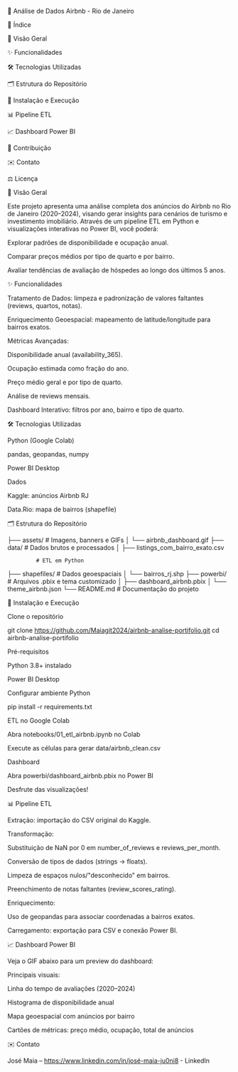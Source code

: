 🏡 Análise de Dados Airbnb - Rio de Janeiro





📘 Índice

🚀 Visão Geral

✨ Funcionalidades

🛠 Tecnologias Utilizadas

🗂 Estrutura do Repositório

🔧 Instalação e Execução

📊 Pipeline ETL

📈 Dashboard Power BI

🤝 Contribuição

✉️ Contato

⚖️ Licença

🚀 Visão Geral

Este projeto apresenta uma análise completa dos anúncios do Airbnb no Rio de Janeiro (2020–2024), visando gerar insights para cenários de turismo e investimento imobiliário. Através de um pipeline ETL em Python e visualizações interativas no Power BI, você poderá:

Explorar padrões de disponibilidade e ocupação anual.

Comparar preços médios por tipo de quarto e por bairro.

Avaliar tendências de avaliação de hóspedes ao longo dos últimos 5 anos.

✨ Funcionalidades

Tratamento de Dados: limpeza e padronização de valores faltantes (reviews, quartos, notas).

Enriquecimento Geoespacial: mapeamento de latitude/longitude para bairros exatos.

Métricas Avançadas:

Disponibilidade anual (availability_365).

Ocupação estimada como fração do ano.

Preço médio geral e por tipo de quarto.

Análise de reviews mensais.

Dashboard Interativo: filtros por ano, bairro e tipo de quarto.

🛠 Tecnologias Utilizadas

Python (Google Colab)

pandas, geopandas, numpy

Power BI Desktop

Dados

Kaggle: anúncios Airbnb RJ

Data.Rio: mapa de bairros (shapefile)

🗂 Estrutura do Repositório

├── assets/                 # Imagens, banners e GIFs
│   └── airbnb_dashboard.gif
├── data/                   # Dados brutos e processados
│   ├── listings_com_bairro_exato.csv

             # ETL em Python
├── shapefiles/             # Dados geoespaciais
│   └── bairros_rj.shp
├── powerbi/                # Arquivos .pbix e tema customizado
│   ├── dashboard_airbnb.pbix
│   └── theme_airbnb.json
└── README.md               # Documentação do projeto

🔧 Instalação e Execução

Clone o repositório

git clone https://github.com/Maiagit2024/airbnb-analise-portifolio.git
cd airbnb-analise-portifolio

Pré-requisitos

Python 3.8+ instalado

Power BI Desktop

Configurar ambiente Python

pip install -r requirements.txt

ETL no Google Colab

Abra notebooks/01_etl_airbnb.ipynb no Colab

Execute as células para gerar data/airbnb_clean.csv

Dashboard

Abra powerbi/dashboard_airbnb.pbix no Power BI

Desfrute das visualizações!

📊 Pipeline ETL

Extração: importação do CSV original do Kaggle.

Transformação:

Substituição de NaN por 0 em number_of_reviews e reviews_per_month.

Conversão de tipos de dados (strings → floats).

Limpeza de espaços nulos/"desconhecido" em bairros.

Preenchimento de notas faltantes (review_scores_rating).

Enriquecimento:

Uso de geopandas para associar coordenadas a bairros exatos.

Carregamento: exportação para CSV e conexão Power BI.

📈 Dashboard Power BI

Veja o GIF abaixo para um preview do dashboard:

Principais visuais:

Linha do tempo de avaliações (2020–2024)

Histograma de disponibilidade anual

Mapa geoespacial com anúncios por bairro

Cartões de métricas: preço médio, ocupação, total de anúncios

✉️ Contato

José Maia – https://www.linkedin.com/in/josé-maia-ju0ni8 - LinkedIn 
